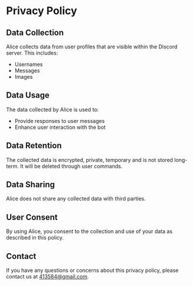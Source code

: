 # Privacy Policy

## Data Collection
Alice collects data from user profiles that are visible within the Discord server. This includes:
- Usernames
- Messages
- Images

## Data Usage
The data collected by Alice is used to:
- Provide responses to user messages
- Enhance user interaction with the bot

## Data Retention
The collected data is encrypted, private, temporary and is not stored long-term. It will be deleted through user commands.

## Data Sharing
Alice does not share any collected data with third parties.

## User Consent
By using Alice, you consent to the collection and use of your data as described in this policy.

## Contact
If you have any questions or concerns about this privacy policy, please contact us at [413584@gmail.com](mailto:413584@gmail.com).
